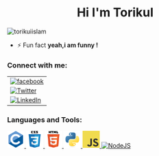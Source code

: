 <h1 align="center">Hi I'm Torikul</h1>
<p align="left"> <img src="https://komarev.com/ghpvc/?username=torikuiislam&label=Profile%20views&color=0e75b6&style=flat" alt="torikuiislam" /> </p>

- ⚡ Fun fact **yeah,i am funny !**

<h3 align="left">Connect with me:</h3>
<p align="left">
<table>
<tbody>
<tr>

<td><a href='https://www.facebook.com/torikul.islam.3511' > <img src="https://www.svgrepo.com/show/303113/facebook-icon-logo.svg" alt="facebook" width="40" height="40"/><a> </td>
</tr>
<tr>

<td><a href='https://x.com/iam_human1971' > <img src="https://cdn2.iconfinder.com/data/icons/threads-by-instagram/24/x-logo-twitter-new-brand-512.png" alt="Twitter" width="40" height="40"/><a></td>
</tr>
<tr>

<td><a href='https://www.linkedin.com/in/torikulislamemon' > <img src="![image](https://github.com/user-attachments/assets/a5fac6d4-b09b-4c71-9bdc-70b96376c062)
" alt="LinkedIn" width="40" height="40"/><a></td>
</tr>
</tbody>
</table>
</p>

<h3 align="left">Languages and Tools:</h3>
<p align="left">  <a href="https://www.cprogramming.com/" target="_blank"> <img src="https://raw.githubusercontent.com/devicons/devicon/master/icons/c/c-original.svg" alt="c" width="40" height="40"/> </a> </a> <a href="https://www.w3schools.com/css/" target="_blank"> <img src="https://raw.githubusercontent.com/devicons/devicon/master/icons/css3/css3-original-wordmark.svg" alt="css3" width="40" height="40"/> </a> <a href="https://www.w3.org/html/" target="_blank"> <img src="https://raw.githubusercontent.com/devicons/devicon/master/icons/html5/html5-original-wordmark.svg" alt="html5" width="40" height="40"/> </a> <a href="https://www.python.org" target="_blank"> <img src="https://raw.githubusercontent.com/devicons/devicon/master/icons/python/python-original.svg" alt="python" width="40" height="40"/> </a>
 <a href="https://www.javascript.com/" target="_blank"> <img src="https://raw.githubusercontent.com/github/explore/80688e429a7d4ef2fca1e82350fe8e3517d3494d/topics/javascript/javascript.png" alt="python" width="40" height="40"/>  <a href="https://nodejs.org/en" target="_blank"> <img src="https://www.svgrepo.com/show/303360/nodejs-logo.svg" alt="NodeJS" width="40" height="40"/>
  
</p>
</a>




